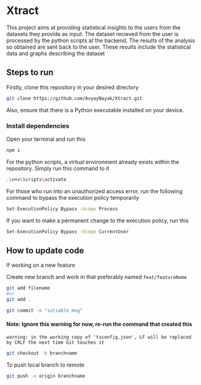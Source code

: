 # Xtract
This project aims at providing statistical insights to the users from the datasets they provide as input.
The dataset recieved from the user is processed by the python scripts at the backend.
The results of the analysis so obtained are sent back to the user.
These results include the statistical data and graphs describing the dataset

## Steps to run
Firstly, clone this repository in your desired directory
```bash
git clone https://github.com/AvyayNayak/Xtract.git
```
Also, ensure that there is a Python executable installed on your device.
### Install dependencies
Open your terminal and run this
```bash
npm i
```
For the python scripts, a virtual environment already exists within the repository. Simply run this command to it
```bash
.\env\Scripts\activate
```
For those who run into an unauthorized access error, run the following command to bypass the execution policy temporarily
```bash
Set-ExecutionPolicy Bypass -Scope Process
```
If you want to make a permanent change to the execution policy, run this
```bash
Set-ExecutionPolicy Bypass -Scope CurrentUser
```

## How to update code
If working on a new feature

Create new branch and work in that preferably named `feat/featureName`

```bash
git add filename
#or
git add .

git commit -m "sutiable msg"
```

#### Note: Ignore this warning for now, re-run the command that created this
`warning: in the working copy of 'tsconfig.json', LF will be replaced by CRLF the next time Git touches it`

```bash
git checkout -b branchname
```

To push local branch to remote

```bash
git push -u origin branchname
```
